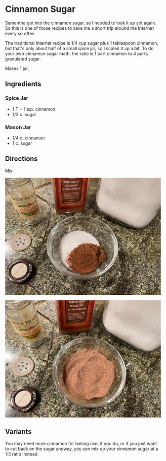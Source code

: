 [spiceMixes]: ../indices/spiceMix.html
[photographed]: ../indices/photographed.html

# Cinnamon Sugar

Samantha got into the cinnamon sugar, so I needed to look it up yet again.  So this is one of those recipes to save me a short trip around the Internet every so often.

The traditional Internet recipe is 1/4 cup sugar plus 1 tablespoon cinnamon, but that's only about half of a small spice jar, so I scaled it up a bit.  To do your own cinnamon sugar math, the ratio is 1 part cinnamon to 4 parts granulated sugar.

Makes 1 jar.

## Ingredients

### Spice Jar

* 1 T + 1 tsp. cinnamon
* 1/3 c. sugar

### Mason Jar

* 1/4 c. cinnamon
* 1 c. sugar


## Directions

Mix.

![unmixed](../images/cinnsugar_unmixed.png)

![mixed](../images/cinnsugar_mixed.png)

## Variants

You may need more cinnamon for baking use; if you do, or if you just want to cut back on the sugar anyway, 
you can mix up your cinnamon sugar at a 1:3 ratio instead.
